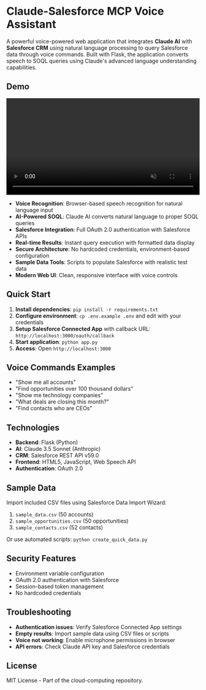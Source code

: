 # Claude-Salesforce MCP Voice Assistant

A powerful voice-powered web application that integrates **Claude AI** with **Salesforce CRM** using natural language processing to query Salesforce data through voice commands. Built with Flask, the application converts speech to SOQL queries using Claude's advanced language understanding capabilities.

## Demo

<video width="100%" autoplay loop muted>
  <source src="sfdcdemo10 (1440p).mp4" type="video/mp4">
  Your browser does not support the video tag.
</video>


- **Voice Recognition**: Browser-based speech recognition for natural language input
- **AI-Powered SOQL**: Claude AI converts natural language to proper SOQL queries
- **Salesforce Integration**: Full OAuth 2.0 authentication with Salesforce APIs
- **Real-time Results**: Instant query execution with formatted data display
- **Secure Architecture**: No hardcoded credentials, environment-based configuration
- **Sample Data Tools**: Scripts to populate Salesforce with realistic test data
- **Modern Web UI**: Clean, responsive interface with voice controls

## Quick Start

1. **Install dependencies**: `pip install -r requirements.txt`
2. **Configure environment**: `cp .env.example .env` and edit with your credentials
3. **Setup Salesforce Connected App** with callback URL: `http://localhost:3000/oauth/callback`
4. **Start application**: `python app.py`
5. **Access**: Open `http://localhost:3000`

## Voice Commands Examples

- "Show me all accounts"
- "Find opportunities over 100 thousand dollars"
- "Show me technology companies"
- "What deals are closing this month?"
- "Find contacts who are CEOs"

## Technologies

- **Backend**: Flask (Python)
- **AI**: Claude 3.5 Sonnet (Anthropic)
- **CRM**: Salesforce REST API v59.0
- **Frontend**: HTML5, JavaScript, Web Speech API
- **Authentication**: OAuth 2.0

## Sample Data

Import included CSV files using Salesforce Data Import Wizard:
1. `sample_data.csv` (50 accounts)
2. `sample_opportunities.csv` (50 opportunities)
3. `sample_contacts.csv` (52 contacts)

Or use automated scripts: `python create_quick_data.py`

## Security Features

- Environment variable configuration
- OAuth 2.0 authentication with Salesforce
- Session-based token management
- No hardcoded credentials

## Troubleshooting

- **Authentication issues**: Verify Salesforce Connected App settings
- **Empty results**: Import sample data using CSV files or scripts
- **Voice not working**: Enable microphone permissions in browser
- **API errors**: Check Claude API key and Salesforce credentials

## License

MIT License - Part of the cloud-computing repository.
